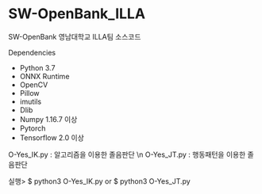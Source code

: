 # SW-OpenBank_ILLA

SW-OpenBank 영남대학교 ILLA팀 소스코드

Dependencies
- Python 3.7
- ONNX Runtime
- OpenCV
- Pillow
- imutils
- Dlib
- Numpy 1.16.7 이상
- Pytorch
- Tensorflow 2.0 이상

O-Yes_IK.py : 알고리즘을 이용한 졸음판단 \n
O-Yes_JT.py : 행동패턴을 이용한 졸음판단

실행>
$ python3 O-Yes_IK.py
or
$ python3 O-Yes_JT.py
